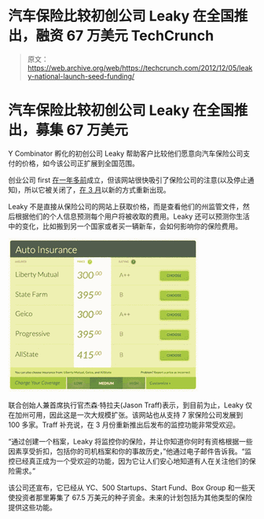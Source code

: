 # 汽车保险比较初创公司 Leaky 在全国推出，融资 67 万美元 TechCrunch

> 原文：<https://web.archive.org/web/https://techcrunch.com/2012/12/05/leaky-national-launch-seed-funding/>

# 汽车保险比较初创公司 Leaky 在全国推出，募集 67 万美元

Y Combinator 孵化的初创公司 Leaky 帮助客户比较他们愿意向汽车保险公司支付的价格，如今该公司正扩展到全国范围。

创业公司 first [在一年多前](https://web.archive.org/web/20230125034002/https://techcrunch.com/2011/08/08/yc-backed-leaky-is-hipmunk-for-car-insurance/)成立，但该网站很快吸引了保险公司的注意(以及停止通知)，所以它被关闭了，[在 3 月](https://web.archive.org/web/20230125034002/https://techcrunch.com/2012/03/26/leaky-relaunch/)以新的方式重新出现。

Leaky 不是直接从保险公司的网站上获取价格，而是查看他们的州监管文件，然后根据他们的个人信息预测每个用户将被收取的费用。Leaky 还可以预测你生活中的变化，比如搬到另一个国家或者买一辆新车，会如何影响你的保险费用。

[![leaky comparison](img/7be59de06882a5076a7eb56e98714f58.png)](https://web.archive.org/web/20230125034002/https://techcrunch.com/2012/12/05/leaky-national-launch-seed-funding/leaky-comparison/)

联合创始人兼首席执行官杰森·特拉夫(Jason Traff)表示，到目前为止，Leaky 仅在加州可用，因此这是一次大规模扩张。该网站也从支持 7 家保险公司发展到 100 多家。Traff 补充说，在 3 月份重新推出后发布的监控功能非常受欢迎。

“通过创建一个档案，Leaky 将监控你的保险，并让你知道你何时有资格根据一些因素享受折扣，包括你的司机档案和你的事故历史，”他通过电子邮件告诉我。“监控已经真正成为一个受欢迎的功能，因为它让人们安心地知道有人在关注他们的保险需求。”

该公司还宣布，它已经从 YC、500 Startups、Start Fund、Box Group 和一些天使投资者那里筹集了 67.5 万美元的种子资金。未来的计划包括为其他类型的保险提供这些功能。